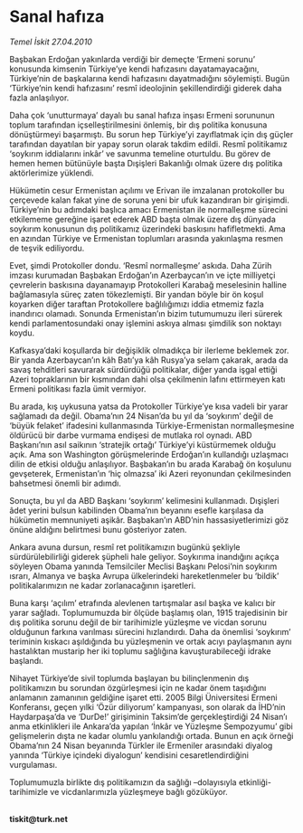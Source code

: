 # Sanal hafıza

*Temel İskit 27.04.2010*

<div class="yazi"><p>Başbakan Erdoğan yakınlarda verdiği bir demeçte ‘Ermeni sorunu’ konusunda kimsenin Türkiye’ye kendi hafızasını dayatamayacağını, Türkiye’nin de başkalarına kendi hafızasını dayatmadığını söylemişti. Bugün ‘Türkiye’nin kendi hafızasını’ resmî ideolojinin şekillendirdiği giderek daha fazla anlaşılıyor.</p>
<p>Daha çok ‘unutturmaya’ dayalı bu sanal hafıza inşası Ermeni sorununun toplum tarafından içselleştirilmesini önlemiş, bir dış politika konusuna dönüştürmeyi başarmıştı. Bu sorun hep Türkiye’yi zayıflatmak için dış güçler tarafından dayatılan bir yapay sorun olarak takdim edildi. Resmî politikamız ‘soykırım iddialarını inkâr’ ve savunma temeline oturtuldu. Bu görev de hemen hemen bütünüyle başta Dışişleri Bakanlığı olmak üzere dış politika aktörlerimize yüklendi.</p>
<p>Hükümetin cesur Ermenistan açılımı ve Erivan ile imzalanan protokoller bu çerçevede kalan fakat yine de soruna yeni bir ufuk kazandıran bir girişimdi. Türkiye’nin bu adımdaki başlıca amacı Ermenistan ile normalleşme sürecini etkilememe gereğine işaret ederek ABD başta olmak üzere dış dünyada soykırım konusunun dış politikamız üzerindeki baskısını hafifletmekti. Ama en azından Türkiye ve Ermenistan toplumları arasında yakınlaşma resmen de teşvik ediliyordu.</p>
<p>Evet, şimdi Protokoller dondu. ‘Resmî normalleşme’ askıda. Daha Zürih imzası kurumadan Başbakan Erdoğan’ın Azerbaycan’ın ve içte milliyetçi çevrelerin baskısına dayanamayıp Protokolleri Karabağ meselesinin halline bağlamasıyla süreç zaten tökezlemişti. Bir yandan böyle bir ön koşul koyarken diğer taraftan Protokollere bağlılığımızı iddia etmemiz fazla inandırıcı olamadı. Sonunda Ermenistan’ın bizim tutumumuzu ileri sürerek kendi parlamentosundaki onay işlemini askıya alması şimdilik son noktayı koydu.</p>
<p>Kafkasya’daki koşullarda bir değişiklik olmadıkça bir ilerleme beklemek zor. Bir yanda Azerbaycan’ın kâh Batı’ya kâh Rusya’ya selam çakarak, arada da savaş tehditleri savurarak sürdürdüğü politikalar, diğer yanda işgal ettiği Azeri topraklarının bir kısmından dahi olsa çekilmenin lafını ettirmeyen katı Ermeni politikası fazla ümit vermiyor. </p>
<p>Bu arada, kış uykusuna yatsa da Protokoller Türkiye’ye kısa vadeli bir yarar sağlamadı da değil. Obama’nın 24 Nisan’da bu yıl da ‘soykırım’ değil de ‘büyük felaket’ ifadesini kullanmasında Türkiye-Ermenistan normalleşmesine öldürücü bir darbe vurmama endişesi de mutlaka rol oynadı. ABD Başkanı’nın asıl saikının ‘stratejik ortağı’ Türkiye’yi küstürmemek olduğu açık. Ama son Washington görüşmelerinde Erdoğan’ın kullandığı uzlaşmacı dilin de etkisi olduğu anlaşılıyor. Başbakan’ın bu arada Karabağ ön koşulunu gevşeterek, Ermenistan’ın ‘hiç olmazsa’ iki Azeri reyonundan çekilmesinden bahsetmesi önemli bir adımdı.</p>
<p>Sonuçta, bu yıl da ABD Başkanı ‘soykırım’ kelimesini kullanmadı. Dışişleri âdet yerini bulsun kabilinden Obama’nın beyanını esefle karşılasa da hükümetin memnuniyeti aşikâr. Başbakan’ın ABD’nin hassasiyetlerimizi göz önüne aldığını belirtmesi bunu gösteriyor zaten.</p>
<p>Ankara avuna dursun, resmî ret politikamızın bugünkü şekliyle sürdürülebilirliği giderek şüpheli hale geliyor. Soykırıma inandığını açıkça söyleyen Obama yanında Temsilciler Meclisi Başkanı Pelosi’nin soykırım ısrarı, Almanya ve başka Avrupa ülkelerindeki hareketlenmeler bu ‘bildik’ politikalarımızın ne kadar zorlanacağının işaretleri.</p>
<p>Buna karşı ‘açılım’ etrafında alevlenen tartışmalar asıl başka ve kalıcı bir yarar sağladı. Toplumumuzda bir ölçüde başlamış olan, 1915 trajedisinin bir dış politika sorunu değil de bir tarihimizle yüzleşme ve vicdan sorunu olduğunun farkına varılması sürecini hızlandırdı. Daha da önemlisi ‘soykırım’ teriminin kıskacı aşıldığında bu yüzleşmenin ve ortak acıyı paylaşmanın aynı hastalıktan mustarip her iki toplumu sağlığına kavuşturabileceği idrake başlandı.</p>
<p>Nihayet Türkiye’de sivil toplumda başlayan bu bilinçlenmenin dış politikamızın bu sorundan özgürleşmesi için ne kadar önem taşıdığını anlamanın zamanının geldiğine işaret etti. 2005 Bilgi Üniversitesi Ermeni Konferansı, geçen yılki ‘Özür diliyorum’ kampanyası, son olarak da İHD’nin Haydarpaşa’da ve ‘DurDe!’ girişiminin Taksim’de gerçekleştirdiği 24 Nisan’ı anma etkinlikleri ile Ankara’da yapılan ‘İnkâr ve Yüzleşme Sempozyumu’ gibi gelişmelerin dışta ne kadar olumlu yankılandığı ortada. Bunun en açık örneği Obama’nın 24 Nisan beyanında Türkler ile Ermeniler arasındaki diyalog yanında ‘Türkiye içindeki diyalogun’ kendisini cesaretlendirdiğini vurgulaması. </p>
<p>Toplumumuzla birlikte dış politikamızın da sağlığı –dolayısıyla etkinliği- tarihimizle ve vicdanlarımızla yüzleşmeye bağlı gözüküyor.</p>
<p><b><br/>tiskit@turk.net</b></p></div>
